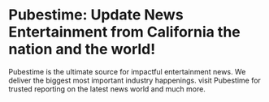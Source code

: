 # Pubestime: Update News Entertainment from California the nation and the world!

Pubestime is the ultimate source for impactful entertainment news. We deliver the biggest most important industry happenings. visit Pubestime for trusted reporting on the latest news world and much more.
